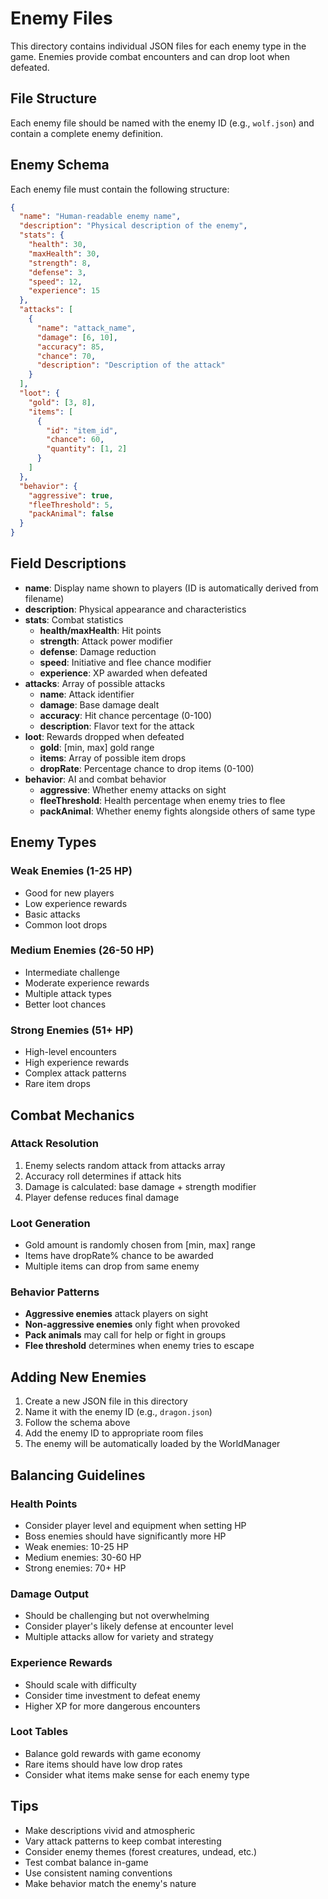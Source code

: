 # Enemy Files

This directory contains individual JSON files for each enemy type in the game. Enemies provide combat encounters and can drop loot when defeated.

## File Structure

Each enemy file should be named with the enemy ID (e.g., `wolf.json`) and contain a complete enemy definition.

## Enemy Schema

Each enemy file must contain the following structure:

```json
{
  "name": "Human-readable enemy name",
  "description": "Physical description of the enemy",
  "stats": {
    "health": 30,
    "maxHealth": 30,
    "strength": 8,
    "defense": 3,
    "speed": 12,
    "experience": 15
  },
  "attacks": [
    {
      "name": "attack_name",
      "damage": [6, 10],
      "accuracy": 85,
      "chance": 70,
      "description": "Description of the attack"
    }
  ],
  "loot": {
    "gold": [3, 8],
    "items": [
      {
        "id": "item_id",
        "chance": 60,
        "quantity": [1, 2]
      }
    ]
  },
  "behavior": {
    "aggressive": true,
    "fleeThreshold": 5,
    "packAnimal": false
  }
}
```

## Field Descriptions

- **name**: Display name shown to players (ID is automatically derived from filename)
- **description**: Physical appearance and characteristics
- **stats**: Combat statistics
  - **health/maxHealth**: Hit points
  - **strength**: Attack power modifier
  - **defense**: Damage reduction
  - **speed**: Initiative and flee chance modifier
  - **experience**: XP awarded when defeated
- **attacks**: Array of possible attacks
  - **name**: Attack identifier
  - **damage**: Base damage dealt
  - **accuracy**: Hit chance percentage (0-100)
  - **description**: Flavor text for the attack
- **loot**: Rewards dropped when defeated
  - **gold**: [min, max] gold range
  - **items**: Array of possible item drops
  - **dropRate**: Percentage chance to drop items (0-100)
- **behavior**: AI and combat behavior
  - **aggressive**: Whether enemy attacks on sight
  - **fleeThreshold**: Health percentage when enemy tries to flee
  - **packAnimal**: Whether enemy fights alongside others of same type

## Enemy Types

### Weak Enemies (1-25 HP)
- Good for new players
- Low experience rewards
- Basic attacks
- Common loot drops

### Medium Enemies (26-50 HP)
- Intermediate challenge
- Moderate experience rewards
- Multiple attack types
- Better loot chances

### Strong Enemies (51+ HP)
- High-level encounters
- High experience rewards
- Complex attack patterns
- Rare item drops

## Combat Mechanics

### Attack Resolution
1. Enemy selects random attack from attacks array
2. Accuracy roll determines if attack hits
3. Damage is calculated: base damage + strength modifier
4. Player defense reduces final damage

### Loot Generation
- Gold amount is randomly chosen from [min, max] range
- Items have dropRate% chance to be awarded
- Multiple items can drop from same enemy

### Behavior Patterns
- **Aggressive enemies** attack players on sight
- **Non-aggressive enemies** only fight when provoked
- **Pack animals** may call for help or fight in groups
- **Flee threshold** determines when enemy tries to escape

## Adding New Enemies

1. Create a new JSON file in this directory
2. Name it with the enemy ID (e.g., `dragon.json`)
3. Follow the schema above
4. Add the enemy ID to appropriate room files
5. The enemy will be automatically loaded by the WorldManager

## Balancing Guidelines

### Health Points
- Consider player level and equipment when setting HP
- Boss enemies should have significantly more HP
- Weak enemies: 10-25 HP
- Medium enemies: 30-60 HP
- Strong enemies: 70+ HP

### Damage Output
- Should be challenging but not overwhelming
- Consider player's likely defense at encounter level
- Multiple attacks allow for variety and strategy

### Experience Rewards
- Should scale with difficulty
- Consider time investment to defeat enemy
- Higher XP for more dangerous encounters

### Loot Tables
- Balance gold rewards with game economy
- Rare items should have low drop rates
- Consider what items make sense for each enemy type

## Tips

- Make descriptions vivid and atmospheric
- Vary attack patterns to keep combat interesting
- Consider enemy themes (forest creatures, undead, etc.)
- Test combat balance in-game
- Use consistent naming conventions
- Make behavior match the enemy's nature